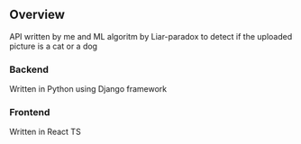 ## Overview
API written by me and ML algoritm by Liar-paradox to detect if the uploaded picture is a cat or a dog

### Backend
Written in Python using Django framework

### Frontend 
Written in React TS
